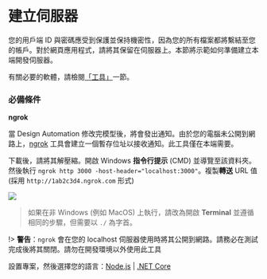 # 建立伺服器

您的用戶端 ID 與密碼應受到保護並保持機密性，因為您的所有檔案都將繫結至您的帳戶。對於網頁應用程式，請將其保留在伺服器上。本節將示範如何準備建立本端開發伺服器。

有關必要的軟體，請檢閱[「工具」](/zh-TW/environment/tools/)一節。

### 必備條件

**ngrok**

當 Design Automation 修改完模型後，將會發出通知。由於您的電腦未公開到網路上，[ngrok](https://ngrok.com/) 工具會建立一個暫存位址以接收通知。此工具僅在本端需要。 

下載後，請將其解壓縮。開啟 Windows **指令行提示** (CMD) 並導覽至該資料夾。然後執行 `ngrok http 3000 -host-header="localhost:3000"`。複製**轉送** URL 值 (採用 `http://1ab2c3d4.ngrok.com` 形式)

![](/_media/designautomation/ngrok.gif)

> 如果在非 Windows (例如 MacOS) 上執行，請改為開啟 **Terminal** 並遵循相同的步驟，但需要以 `./` 為字首。

!> **警告**：`ngrok` 會在您的 localhost 伺服器使用時將其公開到網路。請務必在測試完成後將其關閉。請勿在開發環境以外使用此工具

設置專案，然後選擇您的語言：[Node.js](/zh-TW/environment/setup/nodejs_da) | [.NET Core](/zh-TW/environment/setup/netcore_da)